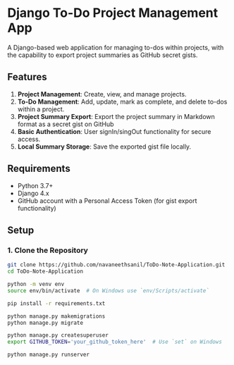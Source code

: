 # Django To-Do Project Management App

A Django-based web application for managing to-dos within projects, with the capability to export project summaries as GitHub secret gists.

## Features
1. **Project Management**: Create, view, and manage projects.
2. **To-Do Management**: Add, update, mark as complete, and delete to-dos within a project.
3. **Project Summary Export**: Export the project summary in Markdown format as a secret gist on GitHub
4. **Basic Authentication**: User signIn/singOut functionality for secure access.
5. **Local Summary Storage**: Save the exported gist file locally.

## Requirements
- Python 3.7+
- Django 4.x
- GitHub account with a Personal Access Token (for gist export functionality)

## Setup

### 1. Clone the Repository
```bash
git clone https://github.com/navaneethsanil/ToDo-Note-Application.git
cd ToDo-Note-Application

python -m venv env
source env/bin/activate  # On Windows use `env/Scripts/activate`

pip install -r requirements.txt

python manage.py makemigrations
python manage.py migrate

python manage.py createsuperuser
export GITHUB_TOKEN='your_github_token_here'  # Use `set` on Windows

python manage.py runserver
```



